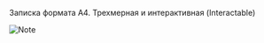 Записка формата А4. Трехмерная и интерактивная (Interactable)

![Note](https://github.com/Picjavard/VRPlayerPackage/assets/27041046/85360cfb-0044-449c-b757-84f269c6c4a0)
